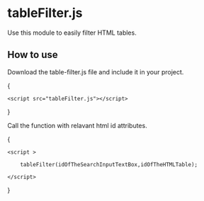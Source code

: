 
# tableFilter.js

Use this module to easily filter HTML tables.




## How to use

Download the table-filter.js file and include it in your project.

{

    <script src="tableFilter.js"></script>
}

Call the function with relavant html id attributes.

{

    <script >
        
        tableFilter(idOfTheSearchInputTextBox,idOfTheHTMLTable);

    </script>
}



  


  
  

  
